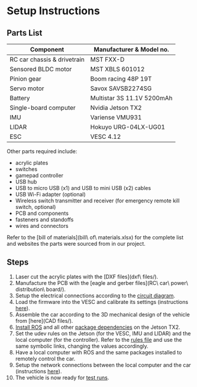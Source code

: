 # Setup Instructions

## Parts List
| Component                        | Manufacturer & Model no.   |
| ---------------------------------|----------------------------|
| RC car chassis & drivetrain      | MST FXX-D                  |
| Sensored BLDC motor              | MST XBLS 601012            |
| Pinion gear                      | Boom racing 48P 19T        |
| Servo motor                      | Savox SAVSB2274SG          |
| Battery                          | Multistar 3S 11.1V 5200mAh |
| Single-board computer            | Nvidia Jetson TX2          |
| IMU                              | Variense VMU931            |
| LIDAR                            | Hokuyo URG-04LX-UG01       |
| ESC                              | VESC 4.12                  |

Other parts required include:
- acrylic plates
- switches
- gamepad controller
- USB hub
- USB to micro USB (x1) and USB to mini USB (x2) cables
- USB Wi-Fi adapter (optional)
- Wireless switch transmitter and receiver (for emergency remote kill switch, optional)
- PCB and components
- fasteners and standoffs
- wires and connectors

Refer to the [bill of materials](bill\ of\ materials.xlsx) for the complete list and websites the parts were sourced from in our project.

## Steps
1. Laser cut the acrylic plates with the [DXF files](dxf\ files/).
2. Manufacture the PCB with the [eagle and gerber files](RC\ car\ power\ distribution\ board/).
3. Setup the electrical connections according to the [circuit diagram](circuit_diagram.pdf).
4. Load the firmware into the VESC and calibrate its settings (instructions [here](vesc_setup.md)).
5. Assemble the car according to the 3D mechanical design of the vehicle from [here](CAD files/).
6. [Install ROS](http://wiki.ros.org/kinetic/Installation/Ubuntu) and all other [package dependencies](dependencies.md) on the Jetson TX2.
7. Set the udev rules on the Jetson (for the VESC, IMU and LIDAR) and the local computer (for the controller). Refer to the [rules file](99-usb-serial.rules) and use the same symbolic links, changing the values accordingly.
8. Have a local computer with ROS and the same packages installed to remotely control the car.
9. Setup the network connections between the local computer and the car (instructions [here](remote_connection.md)).
10. The vehicle is now ready for [test runs](test_runs.md).
